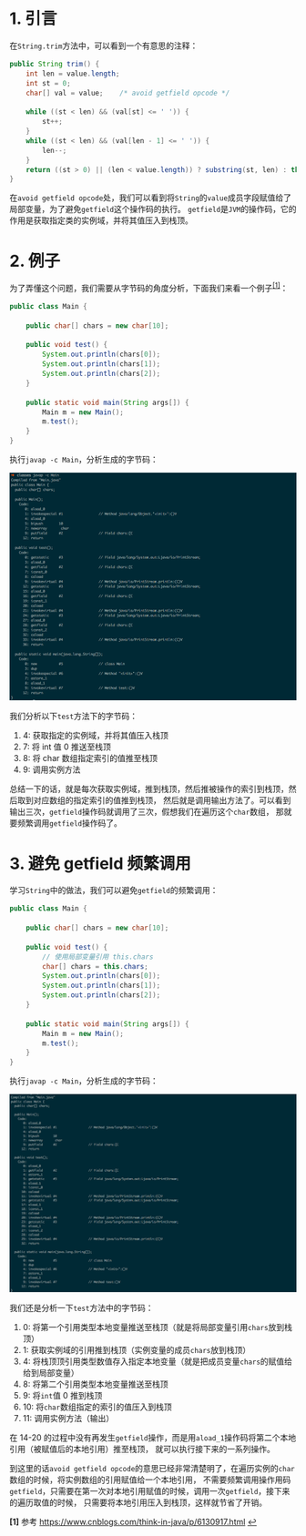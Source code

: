 # 1. 引言

在`String.trim`方法中，可以看到一个有意思的注释：
```java
public String trim() {
    int len = value.length;
    int st = 0;
    char[] val = value;    /* avoid getfield opcode */

    while ((st < len) && (val[st] <= ' ')) {
        st++;
    }
    while ((st < len) && (val[len - 1] <= ' ')) {
        len--;
    }
    return ((st > 0) || (len < value.length)) ? substring(st, len) : this;
}
```
在`avoid getfield opcode`处，我们可以看到将`String`的`value`成员字段赋值给了局部变量，为了避免`getfield`这个操作码的执行。
`getfield`是`JVM`的操作码，它的作用是获取指定类的实例域，并将其值压入到栈顶。

# 2. 例子

为了弄懂这个问题，我们需要从字节码的角度分析，下面我们来看一个例子<sup id="a1">[\[1\]](#f1)</sup>：
```java
public class Main {
 
    public char[] chars = new char[10];
 
    public void test() {
        System.out.println(chars[0]);
        System.out.println(chars[1]);
        System.out.println(chars[2]);
    }
 
    public static void main(String args[]) {
        Main m = new Main();
        m.test();
    }
}
```
执行`javap -c Main`，分析生成的字节码：

![Main 字节码][multi-call]

我们分析以下`test`方法下的字节码：
1. 4: 获取指定的实例域，并将其值压入栈顶
2. 7: 将 int 值 0 推送至栈顶
3. 8: 将 char 数组指定索引的值推至栈顶
4. 9: 调用实例方法

总结一下的话，就是每次获取实例域，推到栈顶，然后推被操作的索引到栈顶，然后取到对应数组的指定索引的值推到栈顶，
然后就是调用输出方法了。可以看到输出三次，`getfield`操作码就调用了三次，假想我们在遍历这个`char`数组，
那就要频繁调用`getfield`操作码了。

# 3. 避免 getfield 频繁调用

学习`String`中的做法，我们可以避免`getfield`的频繁调用：
```java
public class Main {
 
    public char[] chars = new char[10];
 
    public void test() {
        // 使用局部变量引用 this.chars
        char[] chars = this.chars;
        System.out.println(chars[0]);
        System.out.println(chars[1]);
        System.out.println(chars[2]);
    }
 
    public static void main(String args[]) {
        Main m = new Main();
        m.test();
    }
}
```
执行`javap -c Main`，分析生成的字节码：

![优化 Main][one-call]

我们还是分析一下`test`方法中的字节码：
1. 0: 将第一个引用类型本地变量推送至栈顶（就是将局部变量引用`chars`放到栈顶）
2. 1: 获取实例域的引用推到栈顶（实例变量的成员`chars`放到栈顶）
3. 4: 将栈顶顶引用类型数值存入指定本地变量（就是把成员变量`chars`的赋值给给到局部变量）
4. 8: 将第二个引用类型本地变量推送至栈顶
5. 9: 将`int`值 0 推到栈顶
6. 10: 将`char`数组指定的索引的值压入到栈顶
7. 11: 调用实例方法（输出）

在 14-20 的过程中没有再发生`getfield`操作，而是用`aload_1`操作码将第二个本地引用（被赋值后的本地引用）推至栈顶，
就可以执行接下来的一系列操作。

到这里的话`avoid getfield opcode`的意思已经非常清楚明了，在遍历实例的`char`数组的时候，将实例数组的引用赋值给一个本地引用，
不需要频繁调用操作用码`getfield`，只需要在第一次对本地引用赋值的时候，调用一次`getfield`，接下来的遍历取值的时候，
只需要将本地引用压入到栈顶，这样就节省了开销。


[multi-call]: ../../../res/img/getfield-multi-call.png
[one-call]: ../../../res/img/getfield-one-call.png

<b id="f1">\[1\]</b> 参考 https://www.cnblogs.com/think-in-java/p/6130917.html [↩](#a1) 